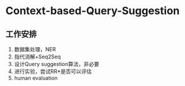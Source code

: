 # Context-based-Query-Suggestion
## 工作安排
1. 数据集处理，NER
2. 指代消解+Seq2Seq
3. 设计Query suggestion算法，非必要
4. 进行实验，尝试RR*是否可以评估
5. human evaluation